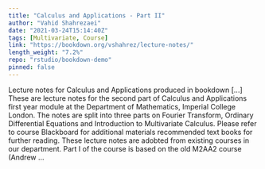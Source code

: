```yaml
---
title: "Calculus and Applications - Part II"
author: "Vahid Shahrezaei"
date: "2021-03-24T15:14:40Z"
tags: [Multivariate, Course]
link: "https://bookdown.org/vshahrez/lecture-notes/"
length_weight: "7.2%"
repo: "rstudio/bookdown-demo"
pinned: false
---
```


Lecture notes for Calculus and Applications produced in bookdown [...] These are lecture notes for the second part of Calculus and Applications first year module at the Department of Mathematics, Imperial College London. The notes are split into three parts on Fourier Transform, Ordinary Differential Equations and Introduction to Multivariate Calculus. Please refer to course Blackboard for additional materials recommended text books for further reading. These lecture notes are adobted from existing courses in our department. Part I of the course is based on the old M2AA2 course (Andrew ...
